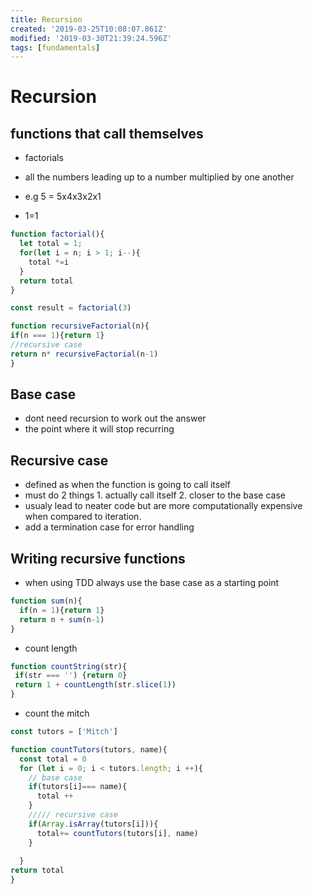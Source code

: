 ```yaml
---
title: Recursion
created: '2019-03-25T10:08:07.861Z'
modified: '2019-03-30T21:39:24.596Z'
tags: [fundamentals]
---
```


# Recursion

## functions that call themselves

- factorials

- all the numbers leading up to a number multiplied by one another 

- e.g 5 = 5x4x3x2x1

- 1=1

```js
function factorial(){
  let total = 1;
  for(let i = n; i > 1; i--){
    total *=i
  }
  return total
}

const result = factorial(3)
```

```js
function recursiveFactorial(n){
if(n === 1){return 1}
//recursive case
return n* recursiveFactorial(n-1)
}


```

## Base case
- dont need recursion to work out the answer
- the point where it will stop recurring
## Recursive case
- defined as when the function is going to call itself
- must do 2 things 1. actually call itself 2. closer to the base case
- usualy lead to neater code but are more computationally expensive when compared to iteration.
- add a termination case for error handling

## Writing recursive functions
- when using TDD always use the base case as a starting point
```js
function sum(n){
  if(n = 1){return 1}
  return n + sum(n-1)
}
```

- count length

```js
function countString(str){
 if(str === '') {return 0}
 return 1 + countLength(str.slice(1))
}

``` 
- count the mitch
```js
const tutors = ['Mitch']

function countTutors(tutors, name){
  const total = 0 
  for (let i = 0; i < tutors.length; i ++){
    // base case
    if(tutors[i]=== name){
      total ++
    }
    ///// recursive case
    if(Array.isArray(tutors[i])){
      total+= countTutors(tutors[i], name)
    }
    
  }
return total
}

```














